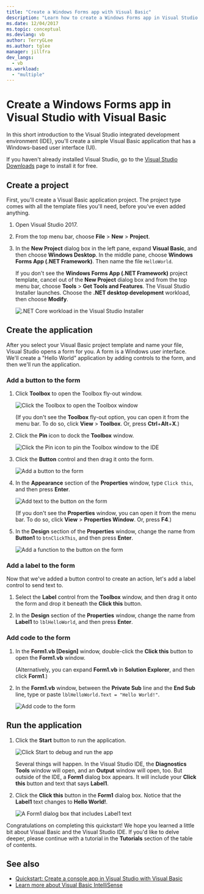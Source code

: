```yaml
---
title: "Create a Windows Forms app with Visual Basic"
description: "Learn how to create a Windows Forms app in Visual Studio with Visual Basic, step-by-step."
ms.date: 12/04/2017
ms.topic: conceptual
ms.devlang: vb
author: TerryGLee
ms.author: tglee
manager: jillfra
dev_langs:
  - vb
ms.workload:
  - "multiple"
---
```

# Create a Windows Forms app in Visual Studio with Visual Basic

In this short introduction to the Visual Studio integrated development environment (IDE), you'll create a simple Visual Basic application that has a Windows-based user interface (UI).

If you haven't already installed Visual Studio, go to the [Visual Studio Downloads](https://visualstudio.microsoft.com/downloads/?utm_medium=microsoft&utm_source=docs.microsoft.com&utm_campaign=inline+link&utm_content=download+vs2017) page to install it for free.

## Create a project

First, you'll create a Visual Basic application project. The project type comes with all the template files you'll need, before you've even added anything.

1. Open Visual Studio 2017.

2. From the top menu bar, choose **File** > **New** > **Project**.

3. In the **New Project** dialog box in the left pane, expand **Visual Basic**, and then choose **Windows Desktop**. In the middle pane, choose **Windows Forms App (.NET Framework)**. Then name the file `HelloWorld`.

     If you don't see the **Windows Forms App (.NET Framework)** project template, cancel out of the **New Project** dialog box and from the top menu bar, choose **Tools** > **Get Tools and Features**. The Visual Studio Installer launches. Choose the **.NET desktop development** workload, then choose **Modify**.

     ![.NET Core workload in the Visual Studio Installer](../ide/media/install-dot-net-desktop-env.png)

## Create the application

After you select your Visual Basic project template and name your file, Visual Studio opens a form for you. A form is a Windows user interface. We'll create a "Hello World" application by adding controls to the form, and then we'll run the application.

### Add a button to the form

1. Click **Toolbox** to open the Toolbox fly-out window.

     ![Click the Toolbox to open the Toolbox window](../ide/media/vb-toolbox-toolwindow.png)

     (If you don't see the **Toolbox** fly-out option, you can open it from the menu bar. To do so, click **View** > **Toolbox**. Or, press **Ctrl**+**Alt**+**X**.)

2. Click the **Pin** icon to dock the **Toolbox** window.

     ![Click the Pin icon to pin the Toolbox window to the IDE](../ide/media/vb-pin-the-toolbox-window.png)
3. Click the **Button** control and then drag it onto the form.

     ![Add a button to the form](../ide/media/vb-add-a-button-to-form1.png)

4. In the **Appearance** section of the **Properties** window, type `Click this`, and then press **Enter**.

     ![Add text to the button on the form](../ide/media/vb-button-control-text.png)

     (If you don't see the **Properties** window, you can open it from the menu bar. To do so, click **View** > **Properties Window**. Or, press **F4**.)

5. In the **Design** section of the **Properties** window, change the name from **Button1** to `btnClickThis`, and then press **Enter**.

     ![Add a function to the button on the form](../ide/media/vb-button-control-function.png)

### Add a label to the form

Now that we've added a button control to create an action, let's add a label control to send text to.

1. Select the **Label** control from the **Toolbox** window, and then drag it onto the form and drop it beneath the **Click this** button.

2. In the **Design** section of the **Properties** window, change the name from **Label1** to `lblHelloWorld`, and then press **Enter**.

### Add code to the form

1. In the **Form1.vb &#91;Design&#93;** window, double-click the **Click this** button to open the **Form1.vb** window.

      (Alternatively, you can expand **Form1.vb** in **Solution Explorer**, and then click **Form1**.)

2. In the **Form1.vb** window, between the **Private Sub** line and the **End Sub** line, type or paste `lblHelloWorld.Text = "Hello World!"`.

     ![Add code to the form](../ide/media/vb-add-code-to-the-form.png)

## Run the application

1. Click the **Start** button to run the application.

     ![Click Start to debug and run the app](../ide/media/vb-click-start-hello-world.png)

   Several things will happen. In the Visual Studio IDE, the **Diagnostics Tools** window will open, and an **Output** window will open, too. But outside of the IDE, a **Form1** dialog box appears. It will include your **Click this** button and text that says **Label1**.

2. Click the **Click this** button in the **Form1** dialog box. Notice that the **Label1** text changes to **Hello World!**.

    ![A Form1 dialog box that includes Label1 text ](../ide/media/vb-form1-dialog-hello-world.png)

Congratulations on completing this quickstart! We hope you learned a little bit about Visual Basic and the Visual Studio IDE. If you'd like to delve deeper, please continue with a tutorial in the **Tutorials** section of the table of contents.

## See also

* [Quickstart: Create a console app in Visual Studio with Visual Basic](quickstart-visual-basic-console.md)
* [Learn more about Visual Basic IntelliSense](visual-basic-specific-intellisense.md)
